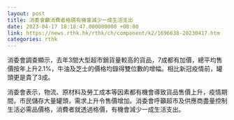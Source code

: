 ```yaml
---
layout: post
title: 消委會籲消費者格價有機會減少一成生活支出
date: 2023-04-17 18:18:47.000000000 +08:00
link: https://news.rthk.hk/rthk/ch/component/k2/1696638-20230417.htm
categories: rthk
---
```


消委會調查顯示，去年3間大型超市銷貨量較高的貨品，7成都有加價，總平均售價按年上升2.1%，牛油及芝士的價格均錄得雙位數的增幅。相比新冠疫情前，罐頭更是貴了3成。

消委會表示，物流、原材料及勞工成本等因素都有機會導致貨品售價上升，疫情期間，市民儲存大量罐頭，需求上升令售價增加。消委會呼籲超市及供應商盡量控制生活必需品價格，消費者就透過格價，有機會減少一成生活支出。
